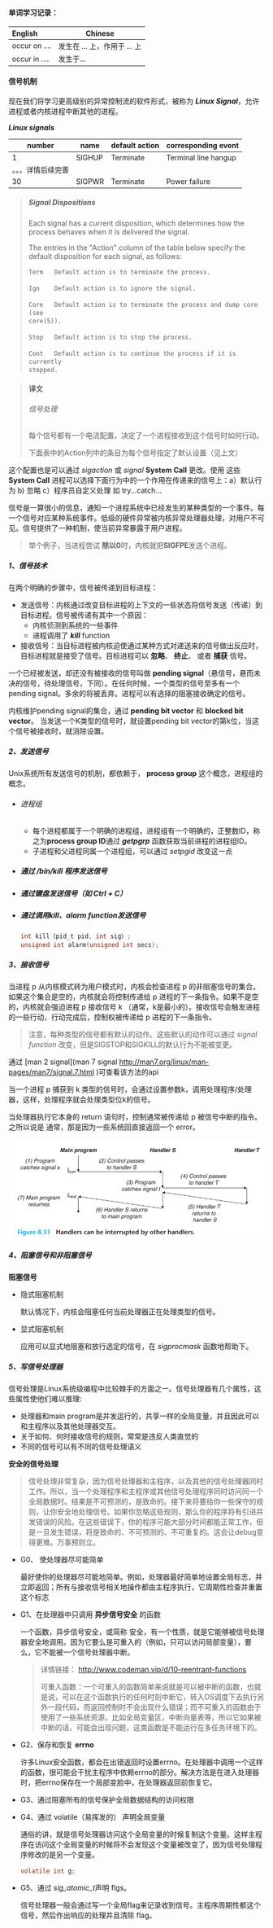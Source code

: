 #### 单词学习记录：

| English       | Chinese                      |
| :------------ | ---------------------------- |
| occur on .... | 发生在 ... 上，作用于 ... 上 |
| occur in .... | 发生于...                    |

#### 信号机制

现在我们将学习更高级别的异常控制流的软件形式，被称为 ***Linux    Signal***，允许进程或者内核进程中断其他的进程。

***Linux signals***

| number             | name   | default action | corresponding event  |
| ------------------ | ------ | -------------- | -------------------- |
| 1                  | SIGHUP | Terminate      | Terminal line hangup |
| 。。。详情后续完善 |        |                |                      |
| 30                 | SIGPWR | Terminate      | Power failure        |

[man 7 signal]: http://man7.org/linux/man-pages/man7/signal.7.html

> ##### Signal Dispositions
>
> Each signal has a current disposition, which determines how the process behaves when it is delivered the signal.
>
> The entries in the "Action" column of the table below specify the default disposition for each signal, as follows:
> ```shell
> Term   Default action is to terminate the process.
> 
> Ign    Default action is to ignore the signal.
> 
> Core   Default action is to terminate the process and dump core (see
> core(5)).
> 
> Stop   Default action is to stop the process.
> 
> Cont   Default action is to continue the process if it is currently
> stopped.
> ```

> #### 译文
>
> ###### 信号处理
>
> 每个信号都有一个电流配置，决定了一个进程接收到这个信号时如何行动。
>
> 下面表中的Action列中的条目为每个信号指定了默认设置（见上文）

这个配置也是可以通过 *sigaction* 或 *signal* **System Call**  更改。使用 这些**System Call** 进程可以选择下面行为中的一个作用在传递来的信号上：a）默认行为 b) 忽略 c）程序员自定义处理 如 try...catch...

信号是一算很小的信息，通知一个进程系统中已经发生的某种类型的一个事件。每一个信号对应某种系统事件。低级的硬件异常被内核异常处理器处理，对用户不可见。信号提供了一种机制，使当前异常暴露于用户进程。

> 举个例子，当进程尝试 **除以0**时，内核就把**SIGFPE**发送个进程。

##### 1、信号技术

在两个明确的步骤中，信号被传递到目标进程：

- 发送信号：内核通过改变目标进程的上下文的一些状态将信号发送（传递）到目标进程。信号被传递有其中一个原因：
  - 内核侦测到系统的一些事件
  - 进程调用了 ***kill*** function
- 接收信号：当目标进程被内核迫使通过某种方式对递送来的信号做出反应时，目标进程就是接受了信号。目标进程可以 **忽略**、 **终止**、 或者 **捕获** 信号。

一个已经被发送，却还没有被接收的信号叫做 **pending signal**（悬信号，悬而未决的信号，待处理信号，下同）。在任何时候，一个类型的信号至多有一个 pending signal。多余的将被丢弃。进程可以有选择的阻塞接收确定的信号。

内核维护pending signal的集合，通过 **pending bit vector** 和 **blocked bit vector**。 当发送一个K类型的信号时，就设置pending bit vector的第k位，当这个信号被接收时，就消除设置。

##### 2、发送信号

Unix系统所有发送信号的机制，都依赖于， **process group** 这个概念，进程组的概念。

- ###### 进程组

  - 每个进程都属于一个明确的进程组，进程组有一个明确的，正整数ID，称之为**process group ID**通过 ***getpgrp*** 函数获取当前进程的进程组ID。
  - 子进程和父进程同属一个进程组，可以通过 *setpgid* 改变这一点

- ##### 通过 **/bin/kill** 程序发送信号

- ##### 通过键盘发送信号（如 Ctrl + C）

- ##### 通过调用*kill、alarm function*发送信号

  ```c
  int kill（pid_t pid, int sig）;
  unsigned int alarm(unsigned int secs);
  ```



##### 3、接收信号

当进程 p 从内核模式转为用户模式时，内核会检查进程 p 的非阻塞信号的集合。如果这个集合是空的，内核就会将控制传递给 p 进程的下一条指令。如果不是空的，内核就会强迫进程 p 接收信号 k （通常，k是最小的）。接收信号会触发进程的一些行动，行动完成后，控制权被传递给 p 进程的下一条指令。

> 注意，每种类型的信号都有默认的动作。这些默认的动作可以通过 *signal function* 改变，但是SIGSTOP和SIGKILL的默认行为不能被变更。

通过 [man 2 signal](man 7 signal http://man7.org/linux/man-pages/man7/signal.7.html )可查看该方法的api

当一个进程 p 捕获到 k 类型的信号时，会通过设置参数k，调用处理程序/处理器，这样，处理程序就会处理类型位k的信号。

当处理器执行它本身的 return 语句时，控制通常被传递给 p 被信号中断的指令。之所以说是 通常，那是因为一些系统回直接返回一个 error。

![handlers can be interrupted by other handlers](pics/1.png)

##### 4、阻塞信号和非阻塞信号

**阻塞信号**

 - 隐式阻塞机制

   默认情况下，内核会阻塞任何当前处理器正在处理类型的信号。

 - 显式阻塞机制

   应用可以显式地阻塞和放行选定的信号，在 *sigprocmask* 函数地帮助下。

##### 5、写信号处理器

信号处理是Linux系统级编程中比较棘手的方面之一。信号处理器有几个属性，这些属性使他们难以推理:

- 处理器和main program是并发运行的，共享一样的全局变量，并且因此可以和主程序以及其他处理器交互。
- 关于如何、何时接收信号的规则，常常是违反人类直觉的
- 不同的信号可以有不同的信号处理语义

**安全的信号处理**

> 信号处理非常复杂，因为信号处理器和主程序，以及其他的信号处理器同时工作。所以，当一个处理程序和主程序或其他信号处理程序同时访问同一个全局数据时。结果是不可预测的，是致命的。接下来将要给你一些保守的规则，让你安全地处理信号。如果你忽略这些规则，那么你的程序将有引进并发错误的风险。在这些错误下，你的程序可能大部分时间都能正常工作，但是一旦发生错误，将是致命的、不可预测的、不可重复的。这会让debug变得更难。万事预则立。

- G0、 使处理器尽可能简单

  最好使你的处理器尽可能地简单。例如，处理器最好简单地设置全局标志，并立即返回；所有与接收信号相关地操作都由主程序执行，它周期性检查并重置这个标志

- G1、在处理器中只调用 **异步信号安全** 的函数

  一个函数，异步信号安全，或简称 安全，有一个性质，就是它能够被信号处理器安全地调用。因为它要么是可重入的（例如，只可以访问局部变量），要么，它不能被一个信号处理器中断。

  > 详情链接： http://www.codeman.vip/d/10-reentrant-functions
  >
  > 可重入函数：一个可重入的函数简单来说就是可以被中断的函数，也就是说，可以在这个函数执行的任何时刻中断它，转入OS调度下去执行另外一段代码，而返回控制时不会出现什么错误；而不可重入的函数由于使用了一些系统资源，比如全局变量区，中断向量表等，所以它如果被中断的话，可能会出现问题，这类函数是不能运行在多任务环境下的。

- G2、保存和恢复 **errno**

  许多Linux安全函数，都会在出错返回时设置errno。在处理器中调用一个这样的函数，很可能会干扰主程序中依赖errno的部分。解决方法是在进入处理器时，把errno保存在一个局部变脸中，在处理器返回前恢复它。

- G3、通过阻塞所有的信号保护全局数据结构的访问权限

- G4、通过 volatile（易挥发的） 声明全局变量

  通俗的讲，就是信号处理器访问这个全局变量的时候复制这个变量。这样主程序在访问这个全局变量的时候将不会发现这个变量被改变了，因为信号处理程序修改的是另一个变量。

  ```c
  volatile int g;
  ```

  

- G5、通过 *sig_atomic_t*声明 flgs。

  信号处理器一般会通过写一个全局flag来记录收到信号。主程序周期性都这个信号，然后作出响应的处理并且清除 flag。



















